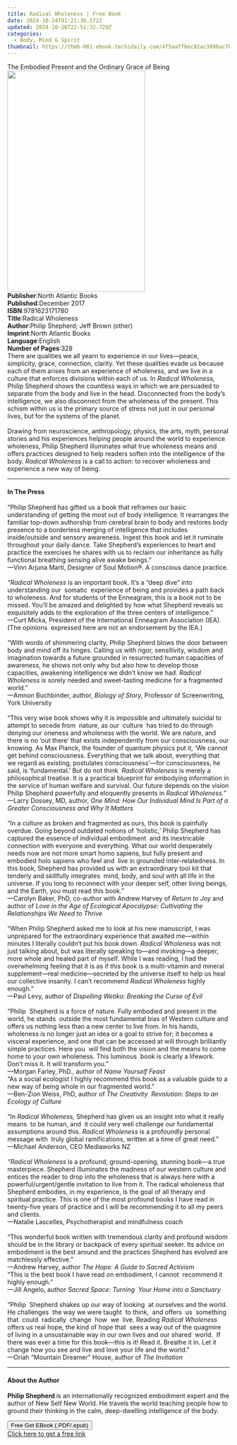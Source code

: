 ```yaml
---
title: Radical Wholeness | Free Book
date: 2024-10-24T01:21:30.572Z
updated: 2024-10-26T22:51:32.729Z
categories:
  - Body, Mind & Spirit
thumbnail: https://thmb-001-ebook.techidaily.com/4f5aaffbec82ac3896ac7bc8fb0aa793247e7044d4e048a0428d25349896e473.jpg
---
```

<main id="book-container">
  <div class="flex flex-col">
    <div class="book-brief flex-1 py-6 px-4 sm:p-6 md:py-10 md:px-8">
      <!-- brief-->
      <div class="book-brief-main">
        The Embodied Present and the Ordinary Grace of Being
      </div>
    </div>
    <div
      class="book-meta-info flex-1 grid gap-4 col-start-1 col-end-3 row-start-1 sm:mb-6 sm:grid-cols-4 lg:gap-6 lg:col-start-2 lg:row-end-6 lg:row-span-6 lg:mb-0"
    >
      <div
        class="book-meta-info-left place-content-center mt-4 p-4 text-sm leading-6 col-start-2 col-span-2 dark:text-slate-400"
      >
        <img
          class="w-full h-500 object-cover rounded-lg sm:h-255 sm:col-span-2 lg:col-span-full"
          src="https://img-001-ebook.techidaily.com/a89492082ecaa6e39b99cada3ab77ea74a1b630ffad0c687922efce440202132.jpg"
          alt=""
          width="312"
          height="500"
        />
      </div>
      <div
        class="book-meta-info-right mt-2 col-start-1 row-start-2 col-span-3 self-center"
      >
        <!-- meta data  -->
        <div class="flex flex-col px-4 md:px-8">
          <div class="flex-1">
            <strong>Publisher</strong>:<span class="px-2"
              >North Atlantic Books</span
            >
          </div>
          <div class="flex-1">
            <strong>Published</strong>:<span class="px-2">December 2017</span>
          </div>
          <div class="flex-1">
            <strong>ISBN</strong>:<span class="px-2">9781623171780</span>
          </div>
          <div class="flex-1">
            <strong>Title</strong>:<span class="px-2">Radical Wholeness</span>
          </div>
          <div class="flex-1">
            <strong>Author</strong>:<span class="px-2"
              >Philip Shepherd; Jeff Brown (other)</span
            >
          </div>
          <div class="flex-1">
            <strong>Imprint</strong>:<span class="px-2"
              >North Atlantic Books</span
            >
          </div>
          <div class="flex-1">
            <strong>Language</strong>:<span class="px-2">English</span>
          </div>
          <div class="flex-1">
            <strong>Number of Pages</strong>:<span class="px-2">328</span>
          </div>
        </div>
      </div>
    </div>
    <div class="book-description flex-1 py-6 px-4 sm:p-6 md:py-10 md:px-8">
      <div class="book-description-main">
        <div accordion-content="" id="description">
          There are qualities we all yearn to experience in our lives—peace,
          simplicity, grace, connection, clarity. Yet these qualities evade us
          because each of them arises from an experience of wholeness, and we
          live in a culture that enforces divisions within each of us. In
          <i>Radical Wholeness,</i> Philip Shepherd shows the countless ways in
          which we are persuaded to separate from the body and live in the head.
          Disconnected from the body’s intelligence, we also disconnect from the
          wholeness of the present. This schism within us is the primary source
          of stress not just in our personal lives, but for the systems of the
          planet.<br /><br />Drawing from neuroscience, anthropology, physics,
          the arts, myth, personal stories and his experiences helping people
          around the world to experience wholeness, Philip Shepherd illuminates
          what true wholeness means and offers practices designed to help
          readers soften into the intelligence of the body.
          <i>Radical Wholeness </i>is a call to action: to recover wholeness and
          experience a new way of being.
        </div>
      </div>
    </div>
    <div class="book-excerpts flex-1 py-6 px-4 sm:p-6 md:py-10 md:px-8">
      <!-- excerpts-->
      <div class="book-excerpts-main">
        <hr />
        <h4 class="placeholder placeholder-heading">
          <span>In The Press</span>
        </h4>
        <p>
          “Philip Shepherd has gifted us a book that reframes our basic
          understanding of getting the most out of body intelligence. It
          rearranges the familiar top-down authorship from cerebral brain to
          body and restores body presence to a borderless merging of
          intelligence that includes inside/outside and sensory awareness.
          Ingest this book and let it ruminate throughout your daily dance. Take
          Shepherd’s experiences to heart and practice the exercises he shares
          with us to reclaim our inheritance as fully functional breathing
          sensing alive awake beings.”<br />
          —Vinn Arjuna Martí, Designer of Soul Motion®. A conscious dance
          practice.<br />
          &nbsp;<br />
          <i>“Radical Wholeness</i> is an important book. It’s a “deep dive”
          into understanding our&nbsp; somatic&nbsp; experience of being and
          provides a path back to wholeness. And for students of the Enneagram,
          this is a book not to be missed. You’ll be amazed and delighted by how
          what Shepherd reveals so exquisitely adds to the exploration of the
          three centers of intelligence.”<br />
          —Curt Micka, President of the International Enneagram Association
          (IEA). (The opinions&nbsp; expressed here are not an endorsement by
          the IEA.)<br />
          &nbsp;<br />
          “With words of shimmering clarity, Philip Shepherd blows the door
          between body and mind off its hinges. Calling us with rigor,
          sensitivity, wisdom and imagination towards a future grounded in
          resurrected human capacities of awareness, he shows not only why but
          also how to develop those capacities, awakening intelligence we didn’t
          know we had. <i>Radical Wholeness</i> is sorely needed and
          sweet-tasting medicine for a fragmented world.”<br />
          —Amnon Buchbinder, author, <i>Biology of Story,</i> Professor of
          Screenwriting, York University<br />
          &nbsp;<br />
          “This very wise book shows why it is impossible and ultimately
          suicidal to attempt to secede from&nbsp; nature, as our&nbsp;
          culture&nbsp; has tried to do through denying our oneness and
          wholeness with the world. We are nature, and there is no ‘out there’
          that exists independently from our consciousness, our knowing. As Max
          Planck, the founder of quantum physics put it, ‘We cannot get behind
          consciousness. Everything that we talk about, everything that we
          regard as existing, postulates consciousness’—for consciousness, he
          said, is ‘fundamental.’ But do not think&nbsp; <i>Radical</i>
          <i>Wholeness</i> is merely a philosophical treatise. It is a practical
          blueprint for embodying information in the service of human welfare
          and survival. Our future depends on the vision Philip Shepherd
          powerfully and eloquently presents in <i>Radical Wholeness.”</i><br />
          —Larry Dossey, MD, author,
          <i
            >One Mind: How Our Individual Mind Is Part of a Greater
            Consciousness and Why It Matters</i
          ><br />
          &nbsp;<br />
          “In a culture as broken and fragmented as ours, this book is painfully
          overdue. Going beyond outdated notions of ‘holistic,’ Philip Shepherd
          has captured the essence of individual embodiment&nbsp; and its
          inextricable connection with everyone and everything. What our world
          desperately needs now are not more smart homo sapiens, but fully
          present and embodied holo sapiens who feel and&nbsp; live in grounded
          inter-relatedness. In this book, Shepherd has provided us with an
          extraordinary tool kit that tenderly and skillfully integrates&nbsp;
          mind, body, and soul with all life in the universe. If you long to
          reconnect with your deeper self, other living beings, and the Earth,
          you must read this book.”<br />
          —Carolyn Baker, PhD, co-author with Andrew Harvey of
          <i>Return to Joy</i> and author of
          <i
            >Love in the Age of Ecological Apocalypse: Cultivating the
            Relationships We Need to Thrive<br /></i
          ><br />
          “When Philip Shepherd asked me to look at his new manuscript, I was
          unprepared for the extraordinary experience that awaited me—within
          minutes I literally couldn’t put his book down.
          <i>Radical Wholeness</i> was not just talking about, but was literally
          speaking to—and invoking—a deeper, more whole and healed part of
          myself. While I was reading, I had the overwhelming feeling that it is
          as if this book is a multi-vitamin and mineral supplement—real
          medicine—secreted by the universe itself to help us heal our
          collective insanity. I can’t recommend <i>Radical Wholeness</i> highly
          enough.”<br />
          —Paul Levy, author of
          <i>Dispelling Wetiko: Breaking the Curse of Evil</i><br />
          &nbsp;<br />
          “Philip&nbsp; Shepherd is a force of nature. Fully embodied and
          present in the world, he stands&nbsp; outside the most fundamental
          bias of Western culture and offers us nothing less than a new center
          to live from. In his hands, wholeness is no longer just an idea or a
          goal to strive for; it becomes a visceral experience, and one that can
          be accessed at will through brilliantly simple practices. Here
          you&nbsp; will find both the vision and the means to come home to your
          own wholeness. This luminous&nbsp; book is clearly a lifework. Don’t
          miss it. It will transform you.”<br />
          —Morgan Farley, PhD., author of <i>Name Yourself Feast</i><br />
          “As a social ecologist I highly recommend this book as a valuable
          guide to a new way of being whole in our fragmented world.”<br />
          —Ben-Zion Weiss, PhD, author of
          <i>The Creativity&nbsp; Revolution: Steps to an Ecology of Culture</i
          ><br />
          &nbsp;<br />
          “In <i>Radical Wholeness,</i> Shepherd has given us an insight into
          what it really means&nbsp; to be human, and&nbsp; it could very well
          challenge our fundamental assumptions around this.
          <i>Radical Wholeness</i> is a profoundly personal message with&nbsp;
          truly global ramifications, written at a time of great need.”<br />
          —Michael Anderson, CEO Mediaworks NZ<br /><br />
          <i>“Radical Wholeness</i> is a profound, ground-opening, stunning
          book—a true masterpiece. Shepherd illuminates the madness of our
          western culture and entices the reader to drop into the wholeness that
          is always here with a powerful/urgent/gentle invitation to live from
          it. The radical wholeness that Shepherd embodies, in my experience, is
          the goal of all therapy and spiritual practice. This is one of the
          most profound books I have read in twenty-five years of practice and I
          will be recommending it to all my peers and clients.<br />
          —Natalie Lascelles, Psychotherapist and mindfulness coach<br />
          &nbsp;<br />
          “This wonderful book written with tremendous clarity and profound
          wisdom should be in the library or backpack of every spiritual seeker.
          Its advice on embodiment is the best around and the practices Shepherd
          has evolved are matchlessly effective.”<br />
          —Andrew Harvey, author <i>The Hope: A Guide to Sacred Activism</i
          ><br />
          “This is the best book I have read on embodiment, I cannot&nbsp;
          recommend it highly enough.”<br />
          —Jill Angelo, author
          <i>Sacred Space: Turning&nbsp; Your Home into a Sanctuary</i><br />
          &nbsp;<br />
          “Philip&nbsp; Shepherd shakes up our way of looking&nbsp; at ourselves
          and the world.&nbsp; He challenges&nbsp; the way we were taught&nbsp;
          to think,&nbsp; and offers&nbsp; us&nbsp; something&nbsp; that&nbsp;
          could&nbsp; radically&nbsp; change&nbsp; how&nbsp; we&nbsp; live.
          Reading <i>Radical Wholeness</i> offers us real hope, the kind of hope
          that&nbsp; sees a way out of the quagmire&nbsp; of living in a
          unsustainable way in our own lives and our shared&nbsp; world.&nbsp;
          If there was ever a time for this book—this is it! Read it. Breathe it
          in. Let it change how you see and live and love your life and the
          world.”<br />
          —Oriah “Mountain Dreamer” House, author of <i>The Invitation</i>
        </p>
      </div>
    </div>
    <div class="book-about-author flex-1 py-6 px-4 sm:p-6 md:py-10 md:px-8">
      <!-- about author-->
      <div class="book-main-author-main">
        <hr />
        <h4 class="placeholder placeholder-heading">
          <span>About the Author</span>
        </h4>
        <p>
          <b>Philip Shepherd </b>is an internationally recognized embodiment
          expert and the author of New Self New World. He travels the world
          teaching people how to ground their thinking in the calm,
          deep-dwelling intelligence of the body.
        </p>
      </div>
    </div>
    <div class="book-free-get flex-1 py-6 px-4 sm:p-6 md:py-10 md:px-8">
      <button
        id="btn-free-get"
        class="bg-blue-500 hover:bg-blue-700 text-white font-bold py-2 px-4 rounded"
      >
        Free Get EBook (.PDF/.epub)
      </button>
      <div id="countdown-display" class="px-2 text-lg mt-2"></div>
      <a
        id="free-link"
        class="hidden bg-blue-500 hover:bg-blue-700 text-white font-bold py-2 px-4 rounded"
        href="https://www.ebooks.com/en-us/book/95708803/radical-wholeness/philip-shepherd/"
        target="_blank"
        >Click here to get a free link</a
      >
    </div>
    <script>
      let countdownTime = 0;
      let countdownInterval = null;
      document
        .getElementById('btn-free-get')
        .addEventListener('click', startCountdown);
      function startCountdown() {
        countdownTime = new Date().getTime() + 60000 * 3;
        countdownInterval = setInterval(updateCountdown, 1000);
        document.getElementById('btn-free-get').disabled = true;
        document
          .getElementById('btn-free-get')
          .classList.add('bg-gray-500', 'cursor-not-allowed');
      }
      function updateCountdown() {
        let currentTime = new Date().getTime();
        let timeLeft = countdownTime - currentTime;
        let secondsLeft = Math.floor(timeLeft / 1000);
        document.getElementById('countdown-display').innerHTML =
          `Remaining time: ${secondsLeft} seconds.`;
        if (secondsLeft <= 0) {
          clearInterval(countdownInterval);
          document.getElementById('btn-free-get').classList.add('hidden');
          document.getElementById('free-link').classList.remove('hidden');
          document.getElementById('countdown-display').innerHTML = '';
        }
      }
    </script>
  </div>
</main>

<ins class="adsbygoogle"
      style="display:block"
      data-ad-client="ca-pub-7571918770474297"
      data-ad-slot="8358498916"
      data-ad-format="auto"
      data-full-width-responsive="true"></ins>
    